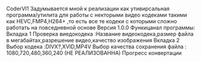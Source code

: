 СoderVI1 Задумывается мной к реализации как утивирсальная программа/утилита для работы с некторыми видео кодеками такими как HEVC,FMP4,H264+ ,то есть все те кодеки с которыми сложно работать на повседневной основе 
Версия 1.0.0
Функицанал программы:
Вкладка 1
Проверка виедокодека :Название видеокодека,размер файла в мегабайтах,разрешение видео,качество изображения 
Вкладка 2 
Выбор кодека :DIVX?,XVID,MP4V 
Выбор качества сохранения файла : 1080,720,480,360,240  (НЕ РЕАЛИЗОВАННА)
Прогресс конвертации 
